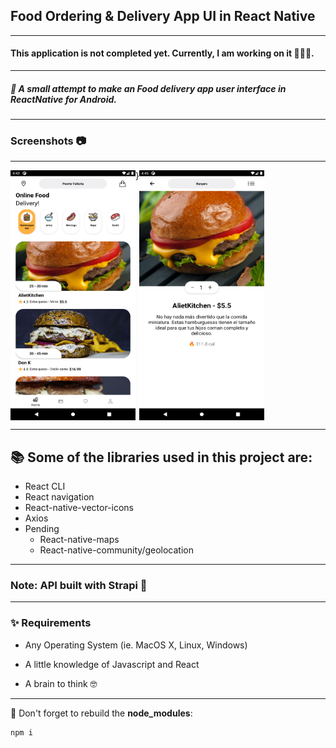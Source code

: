 ## Food Ordering & Delivery App UI in React Native 
___



#### This application is not completed yet. Currently, I am working on it 👷🏾‍♂️.

___

##### 📱 A small attempt to make an Food delivery app user interface in ReactNative for Android.


___

### Screenshots 📷
___

<div style="display: flex">
<img src="assets/homescreen.png" alt="homeScreen" width="200" height="400">}

<img src="assets/detailscreen.png" alt="homeScreen" width="200" height="400">
</div>

____


## 📚 Some of the libraries used in this project are:
- React CLI
- React navigation
- React-native-vector-icons
- Axios
- Pending
    - React-native-maps
    - React-native-community/geolocation

___

### Note: API built with Strapi 🚀
___

### ✨ Requirements 
- Any Operating System (ie. MacOS X, Linux, Windows)

- A little knowledge of Javascript and React
- A brain to think 🤓

___

🚧 Don't forget to rebuild the **node_modules**:

```
npm i
```